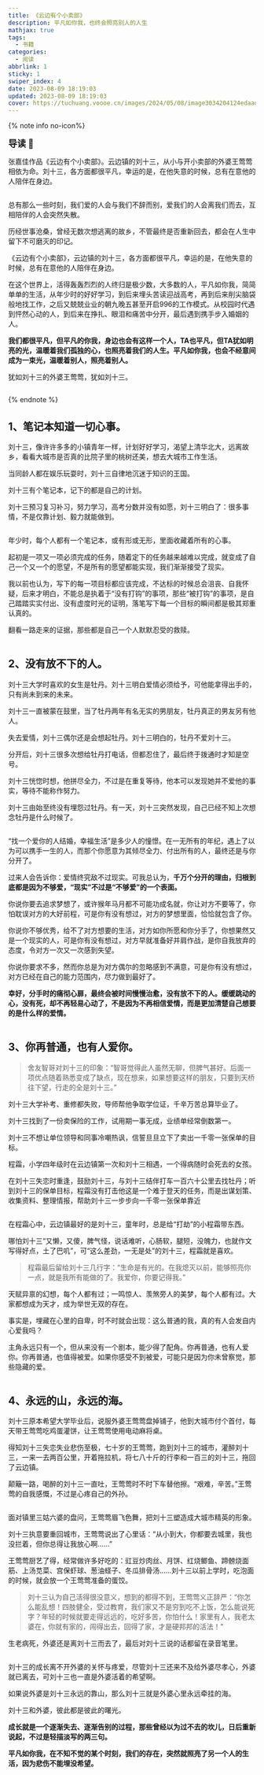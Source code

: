 ```yaml
---
title: 《云边有个小卖部》
description: 平凡如你我，也终会照亮别人的人生
mathjax: true
tags:
  - 书籍
categories:
  - 阅读
abbrlink: 1
sticky: 1
swiper_index: 4
date: 2023-08-09 18:19:03
updated: 2023-08-09 18:19:03
cover: https://tuchuang.voooe.cn/images/2024/05/08/image3034204124edaada.png
---
```



{% note info no-icon%}
<p><font size="4px"><b>导读 📝</b></font></p>
<p>张嘉佳作品《云边有个小卖部》。云边镇的刘十三，从小与开小卖部的外婆王莺莺相依为命。刘十三，各方面都很平凡，幸运的是，在他失意的时候，总有在意他的人陪伴在身边。</p>
<p><img src="https://tuchuang.voooe.cn/images/2024/05/08/image.png" alt="" /></p>
<p>总有那么一些时刻，我们爱的人会与我们不辞而别，爱我们的人会离我们而去，互相陪伴的人会突然失散。</p>
<p>历经世事沧桑，曾经无数次想逃离的故乡，不管最终是否重新回去，都会在人生中留下不可磨灭的印记。</p>
<p>《云边有个小卖部》，云边镇的刘十三，各方面都很平凡，幸运的是，在他失意的时候，总有在意他的人陪伴在身边。</p>
<p>在这个世界上，活得轰轰烈烈的人终归是极少数，大多数的人，平凡如你我，简简单单的生活，从年少时的好好学习，到后来埋头苦读迎战高考，再到后来削尖脑袋般地找工作，之后又兢兢业业的朝九晚五甚至开启996的工作模式。从校园时代遇到怦然心动的人，到后来在挣扎、眼泪和痛苦中分开，最后遇到携手步入婚姻的人。</p>
<p><b>我们都很平凡，但平凡的你我，身边也会有这样一个人，TA也平凡，但TA犹如明亮的光，温暖着我们孤独的心，也照亮着我们的人生。平凡如你我，也会不经意间成为一束光，温暖着别人，照亮着别人。</b></p>
<p>犹如刘十三的外婆王莺莺，犹如刘十三。</p>
<p><img src="https://tuchuang.voooe.cn/images/2024/05/08/image54f8458af0bb9e0a.png" alt="" /></p>
{% endnote %}

## 1、笔记本知道一切心事。
<p>刘十三，像许许多多的小镇青年一样，计划好好学习，渴望上清华北大，远离故乡，看看大城市是否真的比院子里的桃树还美，想去大城市工作生活。</p>
<p>当同龄人都在娱乐玩耍时，刘十三自律地沉迷于知识的王国。</p>
<p>刘十三有个笔记本，记下的都是自己的计划。</p>
<p>刘十三预习复习补习，努力学习，高考分数并没有如愿，刘十三明白了：很多事情，不是仅靠计划、毅力就能做到。</p>
<p><img src="https://tuchuang.voooe.cn/images/2024/05/08/image3034204124edaada.png" alt="" /></p>
<p>年少时，每个人都有一个笔记本，或有形或无形，里面收藏着所有的心事。</p>
<p>起初是一项又一项必须完成的任务，随着定下的任务越来越难以完成，就变成了自己一个又一个的愿望，不是所有的愿望都能实现，我们渐渐接受了现实。</p>
<p>我以前也认为，写下的每一项目标都应该完成，不达标的时候总会沮丧、自我怀疑，后来才明白，不能总是执着于“没有打钩”的事项，那些“被打钩”的事项，是自己踏踏实实付出、没有虚度时光的证明，落笔写下每一个目标的瞬间都是极其郑重认真的。</p>
<p>翻看一路走来的证据，那些都是自己一个人默默忍受的救赎。</p>
<p><img src="https://tuchuang.voooe.cn/images/2024/05/08/image2ea225aeb42c7999.png" alt="" /></p>

## 2、没有放不下的人。
<p>刘十三大学时喜欢的女生是牡丹。刘十三明白爱情必须给予，可他能拿得出手的，只有尚未到来的未来。</p>
<p>刘十三一直被蒙在鼓里，当了牡丹两年有名无实的男朋友，牡丹真正的男友另有他人。</p>
<p>失去爱情，刘十三偶尔还是会想起牡丹。刘十三明白的，牡丹不爱刘十三。</p>
<p>分开后，刘十三很多次想给牡丹打电话，但都忍住了，最后终于拨通时才知是空号。</p>
<p>刘十三恍惚时想，他拼尽全力，不过是在重复等待，他本可以发现她并不爱他的事实，等待不能称作努力。</p>
<p>刘十三由始至终没有埋怨过牡丹。有一天，刘十三突然发现，自己已经不知上次想念牡丹是什么时候了。</p>
<p><img src="https://tuchuang.voooe.cn/images/2024/05/08/image9930ee262d7aefc0.png" alt="" /></p>
<p>“找一个爱你的人结婚，幸福生活”是多少人的憧憬。在一无所有的年纪，遇上了以为可以携手一生的人，而那个你愿意为其倾尽全力、付出所有的人，最终还是与你分开了。</p>
<p>过来人会告诉你：爱情终究敌不过现实。可我总认为，<b>千万个分开的理由，归根到底都是因为不够爱，“现实”不过是“不够爱”的一个表面。</b></p>
<p>你说你要去追求梦想了，或许猴年马月都不可能功成名就，你让对方不要等了，你怕耽误对方的大好前程，可是你有没有想过，对方的梦想里面，恰恰就包含了你。</p>
<p>你说你不够优秀，给不了对方想要的生活，对方如你所愿和你分手了，你想果然又是一个现实的人，可是你有没有想过，对方早就准备好并肩作战，是你自我放弃的态度，令对方一次又一次感到失望。</p>
<p>你说你要求不多，然而你总是为对方偶尔的忽略感到不满意，可是你有没有想过，对方已经在自己的能力范围内，尽力做到最好了。</p>
<p><b>幸好，分手时的痛彻心扉，最终会被时间慢慢治愈，没有放不下的人。缓缓跳动的心，没有死，却不再轻易心动了，不是因为不再相信爱情，而是更加清楚自己想要的是什么样的爱情。</b></p>
<p><img src="https://tuchuang.voooe.cn/images/2024/05/08/image391c255f1a6d2e61.png" alt="" /></p>

## 3、你再普通，也有人爱你。

>  舍友智哥对刘十三的印象：“智哥觉得此人虽然无聊，但脾气甚好。后面一项优点随着熟悉变成了缺点，现在想来，如果想要这样的朋友，只要到天桥往下望，行走的全是刘十三。”
<p>刘十三大学补考、重修都失败，导师帮他争取学位证，千辛万苦总算毕业了。</p>
<p>刘十三找到了一份卖保险的工作，试用期一事无成，业绩单经常倒数第一。</p>
<p>刘十三不想让单位领导和同事冷嘲热讽，信誓旦旦立下了卖出一千零一张保单的目标。</p>
<p>程霜，小学四年级时在云边镇第一次和刘十三相遇，一个得病随时会死去的女孩。</p>
<p>在刘十三失恋时重逢，鼓励刘十三，与刘十三结伴打车一百六十公里去找牡丹；听到刘十三的保单目标，程霜没有打击他这是一个难于登天的任务，而是出谋划策、收集资料、整理情报，帮助刘十三一步步向一千零一张保单靠近<p>
<p><img src="https://tuchuang.voooe.cn/images/2024/05/08/image968ef14f591da3d8.png" alt="" /></p>
<p>在程霜心中，云边镇最好的是刘十三，童年时，总是给“打劫”的小程霜带东西。</p>
<p>哪怕刘十三“又懒，又傻，脾气怪，说话难听，心肠软，腿短，没魄力，也就作文写得好点，土了巴叽”，可“这么差劲，一无是处”的刘十三，程霜就是喜欢。</p>

>  程霜最后留给刘十三几行字：“生命是有光的。在我熄灭以前，能够照亮你一点，就是我所有能做的了。我爱你，你要记得我。”
<p>天赋异禀的幻想，每个人都有过；一鸣惊人、羡煞旁人的美梦，每个人都有过。大家都想成为天才，成为举世无双的存在。</p>
<p>事实是，埋藏在心里的自卑，时不时就会出现：这么普通的我，真的有人会发自内心爱我吗？</p>
<p>主角永远只有一个，但从来没有一个剧本，能少得了配角。你再普通，也有人爱你。你再普通，也值得被爱。如果你感受不到被爱，可能只是因为你未曾察觉，那些隐藏的爱。</p>
<p><img src="https://tuchuang.voooe.cn/images/2024/05/08/imagee4003ca21dcffc5c.png" alt="" /></p>

## 4、永远的山，永远的海。
<p>刘十三原本希望大学毕业后，说服外婆王莺莺盘掉铺子，他到大城市付个首付，每天带王莺莺吃鸡蛋灌饼，让王莺莺使用电动麻将桌。</p>
<p>得知刘十三失恋失业悲伤至极，七十岁的王莺莺，跑到刘十三的城市，灌醉刘十三，一来一去两百公里，开着拖拉机，将七八十斤的行李和一百三的刘十三，拖回了云边镇。</p>
<p>颠簸一路，喝醉的刘十三一直吐，王莺莺时不时下车替他擦。“艰难，辛苦。”王莺莺的自我感慨，不过是心疼自己的外孙。</p>
<p><img src="https://tuchuang.voooe.cn/image/z8eKehttps://tuchuang.voooe.cn/image/z8vag" alt="" /></p>
<p>面对镇里三姑六婆的盘问，王莺莺眉飞色舞，把刘十三塑造成大城市精英的形象。</p>
<p>刘十三执意要重回城市，王莺莺说出了心里话：“从小到大，你都要去城里，我也没拦着，但你总得让我放心啊……”</p>
<p>王莺莺厨艺了得，经常做许多好吃的：豇豆炒肉丝、月饼、红烧鲫鱼、蹄髈烧面筋、上汤苋菜、宫保虾球、葱油蛏子、冬瓜排骨汤……刘十三以前上学时，吃泡面的时候，就会放一个王莺莺准备的蛋饺。</p>

>  刘十三认为自己活得很没意义，想到的都得不到，王莺莺义正辞严：“你怎么能乱想！四肢健全，受过教育，我们家又不是穷到吃不上饭，怎么能说死字？年轻的时候就要走得远远的，吃好多苦，你怕什么！家里有人，我老太婆在，你就有家的，闯得出去，回得了家，才是硬邦邦的活法！”
<p>生老病死，外婆还是离刘十三而去了，最后对刘十三说的话都留在录音笔里。</p>
<p><img src="https://tuchuang.voooe.cn/images/2024/05/08/image75a480e8b61cfdac.png" alt="" /></p>
<p>刘十三的成长离不开外婆的关怀与疼爱，尽管刘十三还来不及给外婆尽孝心，外婆就已离去，可刘十三也一直是外婆活着的希望啊。</p>
<p>如果说外婆是刘十三永远的靠山，那么刘十三就是外婆心里永远牵挂的海。</p>
<p>刘十三和外婆，彼此都是彼此的曙光。</p>
<p><b>成长就是一个逐渐失去、逐渐告别的过程，那些曾经以为过不去的坎儿，日后重新说起，不过是轻描淡写的两三句。</b></p>
<p><b>平凡如你我，在不知不觉的某个时刻，我们的存在，突然就照亮了另一个人的生活，因为悲伤不能埋没希望。</b></p>
<p><img src="https://tuchuang.voooe.cn/images/2024/05/08/image54ab2177a076ac4f.png" alt="" /></p>

